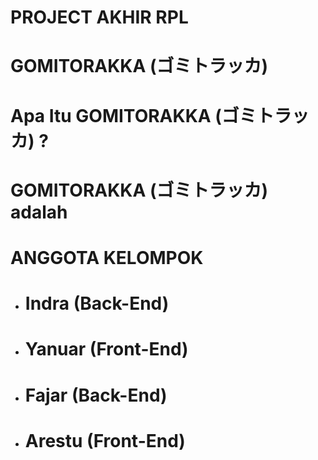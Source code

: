 # PROJECT AKHIR RPL
# GOMITORAKKA (ゴミトラッカ)
# Apa Itu GOMITORAKKA (ゴミトラッカ) ?
# GOMITORAKKA (ゴミトラッカ) adalah
# ANGGOTA KELOMPOK
- # Indra (Back-End)
- # Yanuar (Front-End)
- # Fajar (Back-End)
- # Arestu (Front-End)